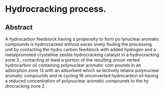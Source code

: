 # Hydrocracking process.

## Abstract
A hydrocarbon feedstock having a propensity to form po lynuclear aromatic compounds is hydrocracked without exces sively fouling the processing unit by contacting the hydro carbon feedstock with added hydrogen and a metalpromoted crystalline zeolite hydrocracking catalyst in a hydrocracking zone 3 , contacting at least a portion of the resulting uncon verted hydrocarbon oil containing polynuclear aromatic com pounds in an adsorption zone 13 with an adsorbent which se lectively retains polynuclear aromatic compounds and re cycling 16 unconverted hydrocarbon oil having a reduced concentration of polynuclear aromatic compounds to the hy drocracking zone 2 .